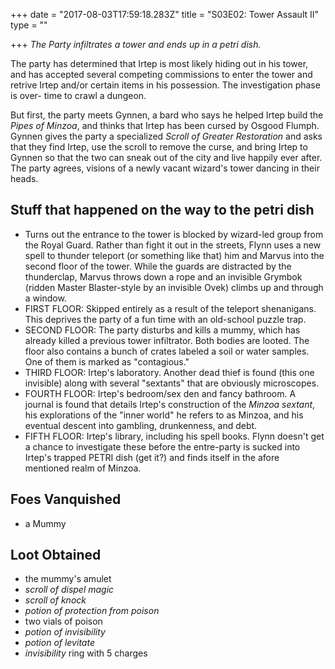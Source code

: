 +++
date = "2017-08-03T17:59:18.283Z"
title = "S03E02: Tower Assault II"
type = ""

+++
_The Party infiltrates a tower and ends up in a petri dish._

<!--more-->

The party has determined that Irtep is most likely hiding out in his tower, and has accepted several competing commissions to enter the tower and retrive Irtep and/or certain items in his possession. The investigation phase is over- time to crawl a dungeon.

But first, the party meets Gynnen, a bard who says he helped Irtep build the _Pipes of Minzoa_, and thinks that Irtep has been cursed by Osgood Flumph. Gynnen gives the party a specialized _Scroll of Greater Restoration_ and asks that they find Irtep, use the scroll to remove the curse, and bring Irtep to Gynnen so that the two can sneak out of the city and live happily ever after. The party agrees, visions of a newly vacant wizard's tower dancing in their heads.

## Stuff that happened on the way to the petri dish

* Turns out the entrance to the tower is blocked by wizard-led group from the Royal Guard. Rather than fight it out in the streets, Flynn uses a new spell to thunder teleport (or something like that) him and Marvus into the second floor of the tower. While the guards are distracted by the thunderclap, Marvus throws down a rope and an invisible Grymbok (ridden Master Blaster-style by an invisible Ovek) climbs up and through a window.
* FIRST FLOOR: Skipped entirely as a result of the teleport shenanigans. This deprives the party of a fun time with an old-school puzzle trap.
* SECOND FLOOR: The party disturbs and kills a mummy, which has already killed a previous tower infiltrator. Both bodies are looted. The floor also contains a bunch of crates labeled a soil or water samples. One of them is marked as "contagious."
* THIRD FLOOR: Irtep's laboratory. Another dead thief is found (this one invisible) along with several "sextants" that are obviously microscopes.
* FOURTH FLOOR: Irtep's bedroom/sex den and fancy bathroom. A journal is found that details Irtep's construction of the _Minzoa sextant_, his explorations of the "inner world" he refers to as Minzoa, and his eventual descent into gambling, drunkenness, and debt.
* FIFTH FLOOR: Irtep's library, including his spell books. Flynn doesn't get a chance to investigate these before the entre-party is sucked into Irtep's trapped PETRI dish (get it?) and finds itself in the afore mentioned realm of Minzoa.

## Foes Vanquished

* a Mummy

## Loot Obtained

* the mummy's amulet
* _scroll of dispel magic_
* _scroll of knock_
* _potion of protection from poison_
* two vials of poison
* _potion of invisibility_
* _potion of levitate_
* _invisibility_ ring with 5 charges